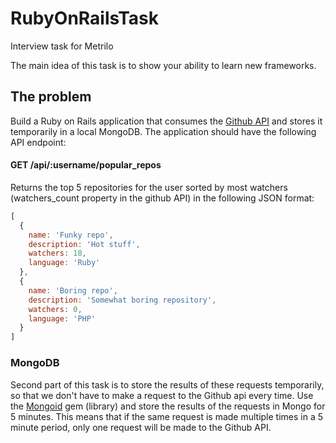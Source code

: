 # RubyOnRailsTask
Interview task for Metrilo

The main idea of this task is to show your ability to learn new frameworks.
## The problem
Build a Ruby on Rails application that consumes the [Github API](https://developer.github.com/v3/) and stores it temporarily in a local MongoDB. 
The application should have the following API endpoint:

#### GET /api/:username/popular_repos
Returns the top 5 repositories for the user sorted by most watchers (watchers_count property in the github API) in the following JSON format:
```javascript
[
  {
    name: 'Funky repo',
    description: 'Hot stuff',
    watchers: 18,
    language: 'Ruby'
  },
  {
    name: 'Boring repo',
    description: 'Somewhat boring repository',
    watchers: 0,
    language: 'PHP'
  }
]
```
### MongoDB
Second part of this task is to store the results of these requests temporarily, so that we don't have to make a request to the Github api every time. Use the [Mongoid](https://github.com/mongodb/mongoid) gem (library) and store the results of the requests in Mongo for 5 minutes. This means that if the same request is made multiple times in a 5 minute period, only one request will be made to the Github API.


